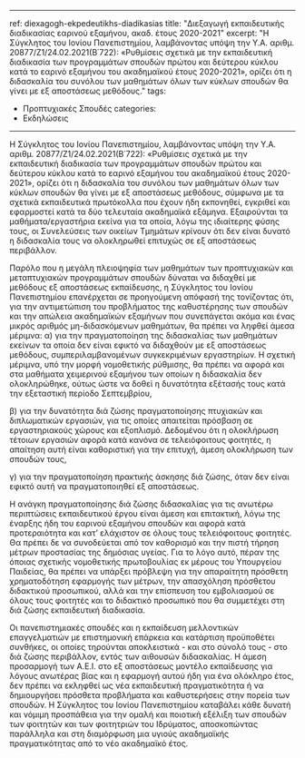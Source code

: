 ---
ref: diexagogh-ekpedeutikhs-diadikasias
title: "Διεξαγωγή εκπαιδευτικής διαδικασίας εαρινού εξαμήνου, ακαδ. έτους 2020-2021"
excerpt: "Η Σύγκλητος του Ιονίου Πανεπιστημίου, λαμβάνοντας υπόψη την Υ.Α. αριθμ. 20877/Ζ1/24.02.2021(Β΄722): «Ρυθμίσεις σχετικά με την εκπαιδευτική διαδικασία των 
προγραμμάτων σπουδών πρώτου και δεύτερου κύκλου κατά το εαρινό εξαμήνου του ακαδημαϊκού έτους 2020-2021», ορίζει ότι η διδασκαλία του συνόλου των μαθημάτων όλων 
των κύκλων σπουδών θα γίνει με εξ αποστάσεως μεθόδους."
tags:
 - Προπτυχιακές Σπουδές
 categories:
 - Εκδηλώσεις
 --- 

Η Σύγκλητος του Ιονίου Πανεπιστημίου, λαμβάνοντας υπόψη την Υ.Α. αριθμ. 20877/Ζ1/24.02.2021(Β΄722): «Ρυθμίσεις σχετικά με την εκπαιδευτική διαδικασία των προγραμμάτων σπουδών 
πρώτου και δεύτερου κύκλου κατά το εαρινό εξαμήνου του ακαδημαϊκού έτους 2020-2021»,  ορίζει ότι η διδασκαλία του συνόλου των μαθημάτων όλων των κύκλων σπουδών θα γίνει
με εξ αποστάσεως μεθόδους, σύμφωνα με τα σχετικά εκπαιδευτικά πρωτόκολλα που έχουν ήδη εκπονηθεί, εγκριθεί και εφαρμοστεί κατά τα δύο τελευταία ακαδημαϊκά εξάμηνα. 
Εξαιρούνται τα μαθήματα/εργαστήρια εκείνα για τα οποία, λόγω της ιδιαίτερης φύσης τους, οι Συνελεύσεις των οικείων Τμημάτων κρίνουν ότι δεν είναι δυνατό η διδασκαλία τους 
να ολοκληρωθεί επιτυχώς σε εξ αποστάσεως περιβάλλον.

Παρόλο που η μεγάλη πλειοψηφία των μαθημάτων των προπτυχιακών και μεταπτυχιακών προγραμμάτων σπουδών δύναται να διδαχθεί με μεθόδους εξ αποστάσεως εκπαίδευσης, 
η Σύγκλητος του Ιονίου Πανεπιστημίου επανέρχεται σε προηγούμενη απόφασή της τονίζοντας ότι, για την αντιμετώπιση του προβλήματος της καθυστέρησης των σπουδών
και την απώλεια ακαδημαϊκών εξαμήνων που συνεπάγεται ακόμα και ένας μικρός αριθμός μη-διδασκόμενων μαθημάτων, θα πρέπει να ληφθεί άμεσα μέριμνα:
α)  για την πραγματοποίηση της διδασκαλίας των μαθημάτων εκείνων τα οποία δεν είναι εφικτό να διδαχθούν με εξ αποστάσεως μεθόδους, 
συμπεριλαμβανομένων συγκεκριμένων εργαστηρίων. Η σχετική μέριμνα, υπό την μορφή νομοθετικής ρύθμισης, θα πρέπει να αφορά και στα μαθήματα χειμερινού εξαμήνου των οποίων 
η διδασκαλία δεν ολοκληρώθηκε, ούτως ώστε να δοθεί η δυνατότητα εξέτασής τους κατά την εξεταστική περίοδο Σεπτεμβρίου,

β)  για την δυνατότητα διά ζώσης πραγματοποίησης πτυχιακών και διπλωματικών εργασιών, για τις οποίες απαιτείται πρόσβαση σε εργαστηριακούς χώρους και εξοπλισμό.
Δεδομένου ότι η ολοκλήρωση τέτοιων εργασιών αφορά κατά κανόνα σε τελειόφοιτους φοιτητές, η απαίτηση αυτή είναι καθοριστική για την επιτυχή, άμεση ολοκλήρωση των σπουδών τους,

γ)  για την πραγματοποίηση πρακτικής άσκησης διά ζώσης, όταν δεν είναι εφικτό αυτή να πραγματοποιηθεί εξ αποστάσεως.

Η ανάγκη πραγματοποίησης διά ζώσης διδασκαλίας για τις ανωτέρω περιπτώσεις εκπαιδευτικού έργου είναι άμεση και επιτακτική, λόγω της έναρξης ήδη του εαρινού εξαμήνου σπουδών 
και αφορά κατά προτεραιότητα και κατ’ ελάχιστον σε όλους τους τελειόφοιτους φοιτητές. Θα πρέπει δε να συνοδεύεται από τον καθορισμό και την πιστή τήρηση μέτρων προστασίας 
της δημόσιας υγείας. Για το λόγο αυτό, πέραν της όποιας σχετικής νομοθετικής πρωτοβουλίας εκ μέρους του Υπουργείου Παιδείας, θα πρέπει να υπάρξει πρόβλεψη για την απαραίτητη
πρόσθετη χρηματοδότηση εφαρμογής των μέτρων, την απασχόληση πρόσθετου διδακτικού προσωπικού, αλλά και την επίσπευση του εμβολιασμού σε όλους τους φοιτητές 
και το διδακτικό προσωπικό που θα συμμετέχει στη διά ζώσης εκπαιδευτική διαδικασία.

Οι πανεπιστημιακές σπουδές και η εκπαίδευση μελλοντικών επαγγελματιών με επιστημονική επάρκεια και κατάρτιση προϋποθέτει συνθήκες, οι οποίες τηρούνται 
αποκλειστικά - και στο σύνολό τους - στο διά ζώσης περιβάλλον, εντός των αιθουσών διδασκαλίας. Η άμεση προσαρμογή των Α.Ε.Ι. στο εξ αποστάσεως μοντέλο εκπαίδευσης για λόγους 
ανωτέρας βίας και η εφαρμογή αυτού ήδη για ένα ολόκληρο έτος, δεν πρέπει να εκληφθεί ως νέα εκπαιδευτική πραγματικότητα ή να δημιουργήσει πρόσθετα προβλήματα και καθυστερήσεις
στην πορεία των σπουδών. Η Σύγκλητος του Ιονίου Πανεπιστημίου καταβάλει κάθε δυνατή και νόμιμη προσπάθεια για την ομαλή και ποιοτική εξέλιξη των σπουδών των φοιτητών και
των φοιτητριών του Ιδρύματος, αποσκοπώντας παράλληλα και στη διαμόρφωση μια υγιούς ακαδημαϊκής πραγματικότητας από το νέο ακαδημαϊκό έτος.
